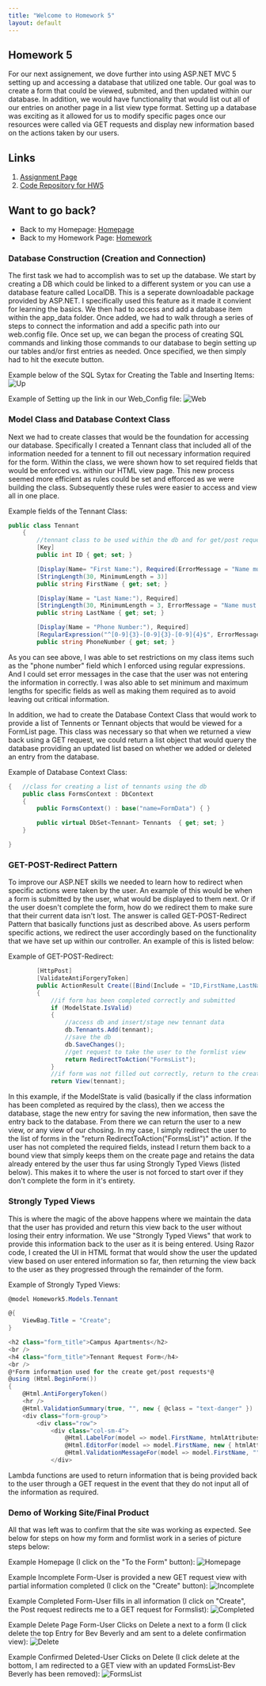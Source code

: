 ```yaml
---
title: "Welcome to Homework 5"
layout: default
---
```


## Homework 5
For our next assignement, we dove further into using ASP.NET MVC 5 setting up and accessing a database that utilized one table.  Our goal was to create a form that could be viewed, submited, and then updated within our database.  In addition, we would have functionality that would list out all of our entries on another page in a list view type format.  Setting up a database was exciting as it allowed for us to modify specific pages once our resources were called via GET requests and display new information based on the actions taken by our users.
  
## Links
1. [Assignment Page](https://www.wou.edu/~morses/classes/cs46x/assignments/HW5_1819.html)
2. [Code Repository for HW5](https://github.com/avickers17/avickers17.github.io/tree/master/cs460/HW5)

## Want to go back?
* Back to my Homepage: [Homepage](https://avickers17.github.io)
* Back to my Homework Page: [Homework](https://avickers17.github.io/cs460/)

### Database Construction (Creation and Connection)
The first task we had to accomplish was to set up the database.  We start by creating a DB which could be linked to a different system or you can use a database feature called LocalDB.  This is a seperate downloadable package provided by ASP.NET.  I specifically used this feature as it made it convient for learning the basics.  We then had to access and add a database item within the app_data folder.  Once added, we had to walk through a series of steps to connect the information and add a specific path into our web.config file.  Once set up, we can began the process of creating SQL commands and linking those commands to our database to begin setting up our tables and/or first entries as needed.  Once specified, we then simply had to hit the execute button.

Example below of the SQL Sytax for Creating the Table and Inserting Items:
![Up](up.png)

Example of Setting up the link in our Web_Config file:
![Web](web.png)

### Model Class and Database Context Class
Next we had to create classes that would be the foundation for accessing our database.  Specifically I created a Tennant class that included all of the information needed for a tennent to fill out necessary information required for the form.  Within the class, we were shown how to set required fields that would be enforced vs. within our HTML view page.  This new process seemed more efficient as rules could be set and efforced as we were building the class.  Subsequently these rules were easier to access and view all in one place.

Example fields of the Tennant Class:
```cs
public class Tennant
    {
        //tennant class to be used within the db and for get/post requests
        [Key]
        public int ID { get; set; }

        [Display(Name= "First Name:"), Required(ErrorMessage = "Name must be at least 3 characters long")]
        [StringLength(30, MinimumLength = 3)]
        public string FirstName { get; set; }

        [Display(Name = "Last Name:"), Required]
        [StringLength(30, MinimumLength = 3, ErrorMessage = "Name must be at least 3 characters long")]
        public string LastName { get; set; }

        [Display(Name = "Phone Number:"), Required]
        [RegularExpression("^[0-9]{3}-[0-9]{3}-[0-9]{4}$", ErrorMessage = "Enter Phone Number in the format of: 999-999-9999")]
        public string PhoneNumber { get; set; }
```

As you can see above, I was able to set restrictions on my class items such as the "phone number" field which I enforced using regular expressions.  And I could set error messages in the case that the user was not entering the information in correctly.  I was also able to set minimum and maximum lengths for specific fields as well as making them required as to avoid leaving out critical information.

In addition, we had to create the Database Context Class that would work to provide a list of Tennents or Tennant objects that would be viewed for a FormList page.  This class was necessary so that when we returned a view back using a GET request, we could return a list object that would query the database providing an updated list based on whether we added or deleted an entry from the database.
 
Example of Database Context Class:
```cs
{   //class for creating a list of tennants using the db
    public class FormsContext : DbContext
    {
        public FormsContext() : base("name=FormData") { }

        public virtual DbSet<Tennant> Tennants  { get; set; }
    }

}
```

### GET-POST-Redirect Pattern
To improve our ASP.NET skills we needed to learn how to redirect when specific actions were taken by the user. An example of this would be when a form is submitted by the user, what would be displayed to them next.  Or if the user doesn't complete the form, how do we redirect them to make sure that their current data isn't lost.  The answer is called GET-POST-Redirect Pattern that basically functions just as described above.  As users perform specific actions, we redirect the user accordingly based on the functionality that we have set up within our controller.  An example of this is listed below: 

Example of GET-POST-Redirect:
```cs
        [HttpPost]
        [ValidateAntiForgeryToken]
        public ActionResult Create([Bind(Include = "ID,FirstName,LastName,PhoneNumber,ApartmentName,UnitNumber,TextBox,CheckBox,VerifiedDate")] Tennant tennant)
        {
            //if form has been completed correctly and submitted
            if (ModelState.IsValid)
            {
                //access db and insert/stage new tennant data
                db.Tennants.Add(tennant);
                //save the db
                db.SaveChanges();
                //get request to take the user to the formlist view
                return RedirectToAction("FormsList");
            }
            //if form was not filled out correctly, return to the create page keeping current data
            return View(tennant);
```

In this example, if the ModelState is valid (basically if the class information has been completed as required by the class), then we access the database, stage the new entry for saving the new information, then save the entry back to the database.  From there we can return the user to a new view, or any view of our chosing.  In my case, I simply redirect the user to the list of forms in the "return RedirectToAction("FormsList")" action.  If the user has not completed the required fields, instead I return them back to a bound view that simply keeps them on the create page and retains the data already entered by the user thus far using Strongly Typed Views (listed below).  This makes it to where the user is not forced to start over if they don't complete the form in it's entirety. 

### Strongly Typed Views
This is where the magic of the above happens where we maintain the data that the user has provided and return this view back to the user without losing their entry information.  We use "Strongly Typed Views" that work to provide this information back to the user as it is being entered.  Using Razor code, I created the UI in HTML format that would show the user the updated view based on user entered information so far, then returning the view back to the user as they progressed through the remainder of the form. 

Example of Strongly Typed Views:
```cs
@model Homework5.Models.Tennant

@{
    ViewBag.Title = "Create";
}

<h2 class="form_title">Campus Apartments</h2>
<br />
<h4 class="form_title">Tennant Request Form</h4>
<br />
@*Form information used for the create get/post requests*@
@using (Html.BeginForm())
{
    @Html.AntiForgeryToken()
    <hr />
    @Html.ValidationSummary(true, "", new { @class = "text-danger" })
    <div class="form-group">
        <div class="row">
            <div class="col-sm-4">
                @Html.LabelFor(model => model.FirstName, htmlAttributes: new { @class = "control-label col-md-2" })
                @Html.EditorFor(model => model.FirstName, new { htmlAttributes = new { @class = "form-control" } })
                @Html.ValidationMessageFor(model => model.FirstName, "", new { @class = "text-danger" })
            </div>
```

Lambda functions are used to return information that is being provided back to the user through a GET request in the event that they do not input all of the information as required.

### Demo of Working Site/Final Product
All that was left was to confirm that the site was working as expected.  See below for steps on how my form and formlist work in a series of picture steps below:

Example Homepage (I click on the "To the Form" button):
![Homepage](Homepage.png)

Example Incomplete Form-User is provided a new GET request view with partial information completed (I click on the "Create" button):
![Incomplete](Incomplete.png)

Example Completed Form-User fills in all information (I click on "Create", the Post request redirects me to a GET request for Formslist):
![Completed](Completed.png)

Example Delete Page Form-User Clicks on Delete a next to a form (I click delete the top Entry for Bev Beverly and am sent to a delete confirmation view):
![Delete](Delete.png)

Example Confirmed Deleted-User Clicks on Delete (I click delete at the bottom, I am redirected to a GET view with an updated FormsList-Bev Beverly has been removed):
![FormsList](Forms.png)